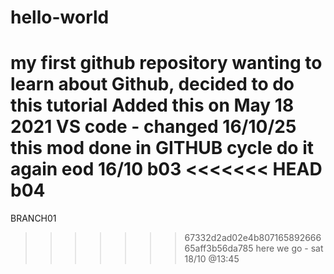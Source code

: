 # hello-world
my first github repository
wanting to learn about Github, decided to do this tutorial
Added this on May 18 2021
VS code - changed 16/10/25
this mod done in GITHUB
 cycle do it again
eod 16/10
b03
<<<<<<< HEAD
b04
=======
BRANCH01
>>>>>>> 67332d2ad02e4b80716589266665aff3b56da785
here we go - sat 18/10 @13:45
